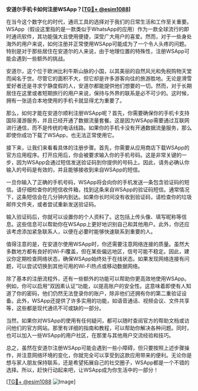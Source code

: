 **安道尔手机卡如何注册WSApp？[[TG💪+ @esim1088](https://t.me/s/esim1088)]**

在当今这个数字化的时代，通讯工具的选择对于我们的日常生活和工作至关重要。WSApp（假设这里指的是一款类似于WhatsApp的应用）作为一款全球流行的即时通讯软件，其功能强大且使用便捷，深受广大用户的喜爱。然而，对于一些身处海外的用户来说，如何注册并正常使用WSApp可能成为了一个令人头疼的问题。特别是对于那些居住在安道尔的人来说，由于地理位置的特殊性，注册WSApp可能会遇到一些额外的挑战。

安道尔，这个位于欧洲比利牛斯山脉的小国，以其美丽的自然风光和免税购物天堂而闻名于世。尽管它的面积不大，但它却是许多游客向往的旅游胜地。无论是滑雪爱好者还是寻求宁静度假的人，安道尔都能提供他们想要的一切。然而，对于长期居住在这里或者短期旅行的用户来说，保持与外界的联系是必不可少的。这时候，拥有一张适合本地使用的手机卡就显得尤为重要了。

那么，如何才能在安道尔顺利注册WSApp呢？首先，你需要确保你的手机卡支持国际漫游服务，并且已经开通了数据流量套餐。这是因为WSApp需要通过互联网进行通信，而不是传统的电话线路。如果你的手机卡没有开通数据流量服务，那么即使你成功下载了WSApp，也无法正常使用它。

接下来，让我们来看看具体的注册步骤。首先，你需要从应用商店下载WSApp的官方应用程序。打开应用后，你会被要求输入你的手机号码。这是非常关键的一步，因为WSApp会通过短信发送验证码到你提供的号码上。因此，请务必确认你输入的号码是有效的，并且能够接收到来自WSApp的短信。

一旦你输入了正确的手机号码，WSApp将会向你的手机发送一条包含验证码的短信。请仔细检查你的短信收件箱，找到这条来自WSApp的验证码短信。通常情况下，这条短信会在几分钟内到达。如果你长时间没有收到验证码，请检查你的垃圾邮件文件夹，或者尝试重新发送验证码。

输入验证码后，你就可以设置你的个人资料了。这包括上传头像、填写昵称等信息。这些信息可以帮助你在WSApp上更好地识别自己和其他用户。此外，你还应该考虑添加紧急联系人，以便在必要时能够快速联系到重要的人。

值得注意的是，在安道尔使用WSApp时，你还需要注意网络连接的质量。虽然大多数地方都有良好的Wi-Fi覆盖，但在某些偏远地区，信号可能不稳定。因此，建议你定期检查网络状态，确保WSApp始终处于在线状态。如果发现网络连接有问题，可以尝试切换到其他可用的Wi-Fi热点或移动数据网络。

除了基本的注册流程外，还有一些额外的功能可以帮助你更高效地使用WSApp。例如，你可以启用“双因素认证”功能，以提高账户的安全性。这意味着即使有人知道了你的密码，他们仍然无法登录你的账户，除非他们还拥有你的第二重验证设备。此外，WSApp还提供了许多实用的功能，如语音通话、视频会议、文件共享等，这些都是现代通讯不可或缺的一部分。

当然，如果你对WSApp的使用有任何疑问，都可以随时查阅官方的帮助文档或访问他们的官方网站。那里有详细的指南和教程，可以帮助你解决各种问题。同时，也可以加入一些WSApp的用户社区，在那里与其他用户交流经验和技巧。

总之，虽然在安道尔注册WSApp可能会遇到一些小障碍，但只要按照上述步骤操作，并注意网络环境的变化，你就完全可以享受到这款应用带来的便利。无论你是想与家人朋友保持联系，还是希望拓展自己的社交圈子，WSApp都是一个不错的选择。所以，赶快行动起来吧，让WSApp成为你生活中的一部分！

[[TG💪+ @esim1088](https://t.me/s/esim1088) ![Image](https://i.postimg.cc/4NQfJmqS/Snipaste-2025-05-13-00-14-12.png)]